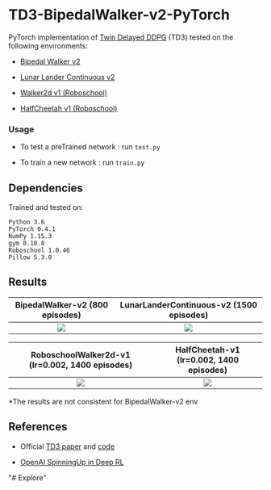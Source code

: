 # TD3-BipedalWalker-v2-PyTorch

PyTorch implementation of [Twin Delayed DDPG](https://arxiv.org/abs/1802.09477) (TD3) tested on the following environments:

- [Bipedal Walker v2](http://gym.openai.com/envs/BipedalWalker-v2/) 

- [Lunar Lander Continuous v2](http://gym.openai.com/envs/LunarLanderContinuous-v2/) 

- [Walker2d v1 (Roboschool)](https://github.com/openai/roboschool)

- [HalfCheetah v1 (Roboschool)](https://github.com/openai/roboschool)

### Usage
- To test a preTrained network : run `test.py`

- To train a new network : run `train.py`

## Dependencies
Trained and tested on:
```
Python 3.6
PyTorch 0.4.1
NumPy 1.15.3
gym 0.10.8
Roboschool 1.0.46
Pillow 5.3.0
```

## Results

BipedalWalker-v2 (800 episodes)            |  LunarLanderContinuous-v2 (1500 episodes)
:-------------------------:|:-------------------------:
![](https://github.com/nikhilbarhate99/TD3-BipedalWalker-v2-PyTorch/blob/master/gif/GIF-ONE.gif)  |  ![](https://github.com/nikhilbarhate99/TD3-PyTorch-BipedalWalker-v2/blob/master/gif/GIF-TWO.gif)   |


RoboschoolWalker2d-v1 (lr=0.002, 1400 episodes)            |  HalfCheetah-v1 (lr=0.002, 1400 episodes)
:-------------------------:|:-------------------------:
![](https://github.com/nikhilbarhate99/TD3-BipedalWalker-v2-PyTorch/blob/master/gif/GIF-FOUR.gif)  |  ![](https://github.com/nikhilbarhate99/TD3-PyTorch-BipedalWalker-v2/blob/master/gif/GIF-FIVE.gif)   |


*The results are not consistent for BipedalWalker-v2 env

## References

- Official [TD3 paper](https://arxiv.org/abs/1802.09477) and [code](https://github.com/sfujim/TD3)


- [OpenAI SpinningUp in Deep RL](https://spinningup.openai.com/en/latest/algorithms/td3.html)

"# Explore" 
